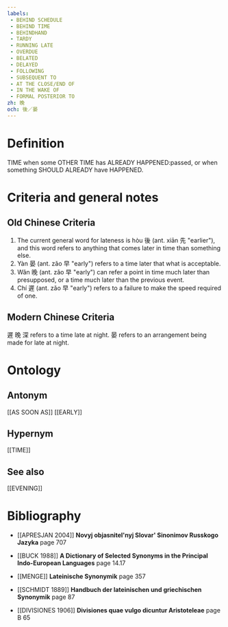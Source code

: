 ```yaml
---
labels: 
 - BEHIND SCHEDULE
 - BEHIND TIME
 - BEHINDHAND
 - TARDY
 - RUNNING LATE
 - OVERDUE
 - BELATED
 - DELAYED
 - FOLLOWING
 - SUBSEQUENT TO
 - AT THE CLOSE/END OF
 - IN THE WAKE OF
 - FORMAL POSTERIOR TO
zh: 晚
och: 後／晏
---
```


# Definition
TIME when some OTHER TIME has ALREADY HAPPENED:passed, or when something SHOULD ALREADY have HAPPENED.
# Criteria and general notes
## Old Chinese Criteria
1. The current general word for lateness is hòu 後 (ant. xiān 先 "earlier"), and this word refers to anything that comes later in time than something else.
2. Yàn 晏 (ant. zǎo 早 "early") refers to a time later that what is acceptable.
3. Wǎn 晚 (ant. zǎo 早 "early") can refer a point in time much later than presupposed, or a time much later than the previous event.
4. Chí 遲 (ant. zǎo 早 "early") refers to a failure to make the speed required of one.
## Modern Chinese Criteria
遲
晚
深 refers to a time late at night.
晏 refers to an arrangement being made for late at night.
# Ontology

## Antonym
[[AS SOON AS]]
[[EARLY]]
## Hypernym
[[TIME]]
## See also
[[EVENING]]
# Bibliography
- [[APRESJAN 2004]]
**Novyj objasnitel'nyj Slovar' Sinonimov Russkogo Jazyka** page 707

- [[BUCK 1988]]
**A Dictionary of Selected Synonyms in the Principal Indo-European Languages** page 14.17

- [[MENGE]]
**Lateinische Synonymik** page 357

- [[SCHMIDT 1889]]
**Handbuch der lateinischen und griechischen Synonymik** page 87

- [[DIVISIONES 1906]]
**Divisiones quae vulgo dicuntur Aristoteleae** page B 65
